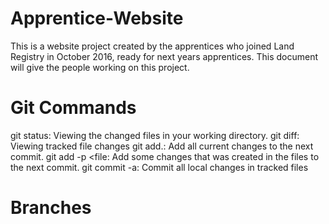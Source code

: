 # Apprentice-Website
This is a website project created by the apprentices who joined Land Registry in October 2016, ready for next years apprentices.
This document will give the people working on this project.

# Git Commands

git status: Viewing the changed files in your working directory.
git diff: Viewing tracked file changes
git add.: Add all current changes to the next commit.
git add -p <file: Add some changes that was created in the files to the next commit. 
git commit -a:  Commit all local changes in tracked files

# Branches
